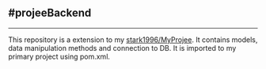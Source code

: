 <h2>#projeeBackend</h2>
<hr>
<p>This repository is a extension to my <a href="https://github.com/stark1996/MyprojeeBackend">stark1996/MyProjee</a>. It contains models, data manipulation methods and connection to DB.
It is imported to my primary project using pom.xml.</p>
